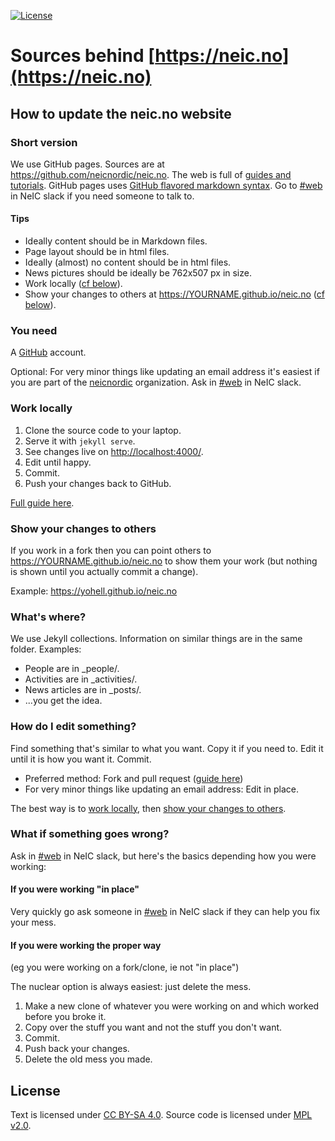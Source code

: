 [![License](https://img.shields.io/badge/license-%20MPL--v2.0-blue.svg)](../master/LICENSE)

# Sources behind [https://neic.no](https://neic.no)

## How to update the neic.no website

### Short version
We use GitHub pages. Sources are at https://github.com/neicnordic/neic.no.
The web is full of [guides and tutorials](http://lmgtfy.com/?q=github+pages+howto).
GitHub pages uses [GitHub flavored markdown syntax](https://help.github.com/categories/writing-on-github/).
Go to [#web](http://neic.slack.com/messages/web) in NeIC slack if you need someone to talk to.

#### Tips
* Ideally content should be in Markdown files.
* Page layout should be in html files.
* Ideally (almost) no content should be in html files.
* News pictures should be ideally be 762x507 px in size.
* Work locally ([cf below](#work-locally)).
* Show your changes to others at https://YOURNAME.github.io/neic.no ([cf below](#show-your-changes-to-others)).

### You need
A [GitHub](https://github.com/) account.

Optional: For very minor things like updating an email address it's easiest if
you are part of the [neicnordic](https://github.com/neicnordic) organization.
Ask in [#web](http://neic.slack.com/messages/web) in NeIC slack.

### Work locally
1. Clone the source code to your laptop.
2. Serve it with `jekyll serve`.
3. See changes live on [http://localhost:4000/](http://localhost:4000/).
4. Edit until happy.
5. Commit.
6. Push your changes back to GitHub.

[Full guide here](https://help.github.com/articles/setting-up-your-github-pages-site-locally-with-jekyll/).

### Show your changes to others
If you work in a fork then you can point others to https://YOURNAME.github.io/neic.no to show them your work
(but nothing is shown until you actually commit a change).

Example: https://yohell.github.io/neic.no

### What's where?
We use Jekyll collections. Information on similar things are in the same folder.
Examples:

* People are in _people/.
* Activities are in _activities/.
* News articles are in _posts/.
* ...you get the idea.

### How do I edit something?
Find something that's similar to what you want. Copy it if you need to.
Edit it until it is how you want it. Commit.

* Preferred method: Fork and pull request ([guide here](https://help.github.com/articles/fork-a-repo/))
* For very minor things like updating an email address: Edit in place.

The best way is to [work locally](#work-locally), 
then [show your changes to others](#show-your-changes-to-others).

### What if something goes wrong?
Ask in [#web](http://neic.slack.com/messages/web) in NeIC slack, but here's the
basics depending how you were working:

#### If you were working "in place"
Very quickly go ask someone in [#web](http://neic.slack.com/messages/web) in
NeIC slack if they can help you fix your mess.

#### If you were working the proper way
(eg you were working on a fork/clone, ie not "in place")

The nuclear option is always easiest: just delete the mess.
1. Make a new clone of whatever you were working on and which worked before you broke it.
2. Copy over the stuff you want and not the stuff you don't want.
3. Commit.
4. Push back your changes.
5. Delete the old mess you made.

## License
Text is licensed under [CC BY-SA 4.0](https://creativecommons.org/licenses/by-sa/4.0/).
Source code is licensed under [MPL v2.0](../master/LICENSE).
